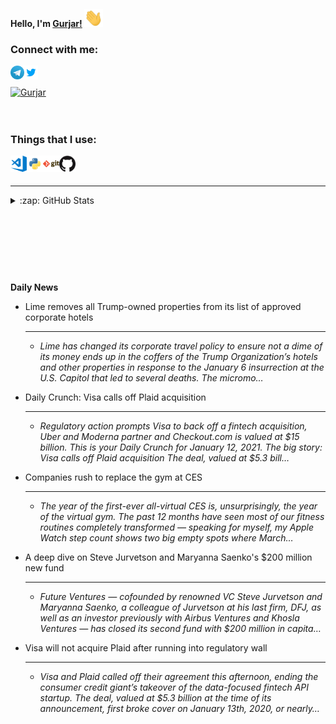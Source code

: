 #### Hello, I'm [Gurjar!](https://GurjarKing.github.io) <img src="https://raw.githubusercontent.com/ABSphreak/ABSphreak/master/gifs/Hi.gif" width="30px"></h2>


### Connect with me:

[<img align="left" alt="Gurjar | Telegram" width="22px" src="https://raw.githubusercontent.com/github/explore/80688e429a7d4ef2fca1e82350fe8e3517d3494d/topics/telegram/telegram.png" />][Telegram]
[<img align="left" alt="Gurjar | Twitter" width="22px" src="https://raw.githubusercontent.com/github/explore/80688e429a7d4ef2fca1e82350fe8e3517d3494d/topics/twitter/twitter.png" />][Twitter]
<br >
<br >
<a href="https://github.com/GurjarKing"><img src="https://komarev.com/ghpvc/?username=GurjarKing" alt="Gurjar" /></a> <br />
<br />
<br />
<!-- <br >

![](https://visitor-badge.glitch.me/badge?page_id=GurjarKing)

<br /> -->

### Things that I use:

[<img align="left" alt="Visual Studio Code" width="26px" src="https://raw.githubusercontent.com/github/explore/80688e429a7d4ef2fca1e82350fe8e3517d3494d/topics/visual-studio-code/visual-studio-code.png" />][VSCode]
[<img align="left" alt="Python" width="26px" src="https://raw.githubusercontent.com/github/explore/80688e429a7d4ef2fca1e82350fe8e3517d3494d/topics/python/python.png" />][Python]
[<img align="left" alt="Git" width="26px" src="https://raw.githubusercontent.com/github/explore/80688e429a7d4ef2fca1e82350fe8e3517d3494d/topics/git/git.png" />][Git]
[<img align="left" alt="GitHub" width="26px" src="https://raw.githubusercontent.com/github/explore/78df643247d429f6cc873026c0622819ad797942/topics/github/github.png" />][Github]

<br />
<br />

---
<details>
  <summary>:zap: GitHub Stats</summary>

<img align="left" alt="Gurjar's Github Stats" src="https://github-readme-stats.vercel.app/api?username=GurjarKing&show_icons=true&hide_border=true&count_private=true&include_all_commit=true&theme=algolia" />

</details>

<!-- ### 🔔 My latest tweet
<a href="https://twitter.com/Gurjar_King43" target="_blank">
	<img src="https://github.com/GurjarKing/GurjarKing/raw/master/tweet.png" width="70%" align="center" alt="Click to view on Twitter" title="My latest tweet, as an image"/>
</a> -->
<br>

<pre>

</pre>

<!-- **Quote of the hour:**

{qoth}

~ {qoth_author}
<pre>

</pre> -->
<br>
<pre>


</pre>
<strong>Daily News</strong>
  
  - Lime removes all Trump-owned properties from its list of approved corporate hotels
     <hr/>
     
      - *Lime has changed its corporate travel policy to ensure not a dime of its money ends up in the coffers of the Trump Organization’s hotels and other properties in response to the January 6 insurrection at the U.S. Capitol that led to several deaths. The micromo…*
     
  - Daily Crunch: Visa calls off Plaid acquisition
      <hr/>
      
      - *Regulatory action prompts Visa to back off a fintech acquisition, Uber and Moderna partner and Checkout.com is valued at $15 billion. This is your Daily Crunch for January 12, 2021. The big story: Visa calls off Plaid acquisition The deal, valued at $5.3 bill…*
      
  - Companies rush to replace the gym at CES
      <hr/>
      
      - *The year of the first-ever all-virtual CES is, unsurprisingly, the year of the virtual gym. The past 12 months have seen most of our fitness routines completely transformed — speaking for myself, my Apple Watch step count shows two big empty spots where March…*
      
  - A deep dive on Steve Jurvetson and Maryanna Saenko's $200 million new fund
      <hr/>
      
      - *Future Ventures — cofounded by renowned VC Steve Jurvetson and Maryanna Saenko, a colleague of Jurvetson at his last firm, DFJ, as well as an investor previously with Airbus Ventures and Khosla Ventures — has closed its second fund with $200 million in capita…*
       
  - Visa will not acquire Plaid after running into regulatory wall
      <hr/>
       
       - *Visa and Plaid called off their agreement this afternoon, ending the consumer credit giant’s takeover of the data-focused fintech API startup. The deal, valued at $5.3 billion at the time of its announcement, first broke cover on January 13th, 2020, or nearly…*
      

<br />

[VSCode]: https://code.visualstudio.com/
[Python]: https://www.python.org/
[Git]: https://git-scm.com/
[Github]: https://github.com/
[Telegram]: https://t.me/Gurjar_King/
[Twitter]: https://twitter.com/Gurjar_King43/
